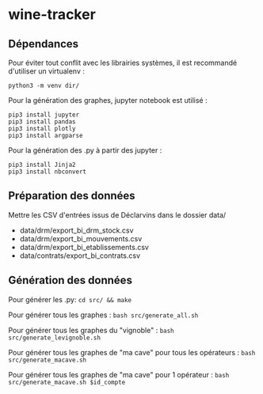 # wine-tracker

## Dépendances

Pour éviter tout conflit avec les librairies systèmes, il est recommandé d'utiliser un virtualenv :

```
python3 -m venv dir/
```

Pour la génération des graphes, jupyter notebook est utilisé :

```
pip3 install jupyter
pip3 install pandas
pip3 install plotly
pip3 install argparse
```

Pour la génération des .py à partir des jupyter :

```
pip3 install Jinja2
pip3 install nbconvert
```

## Préparation des données

Mettre les CSV d'entrées issus de Déclarvins dans le dossier data/
* data/drm/export_bi_drm_stock.csv
* data/drm/export_bi_mouvements.csv
* data/drm/export_bi_etablissements.csv
* data/contrats/export_bi_contrats.csv

## Génération des données

Pour générer les .py: `cd src/ && make`

Pour générer tous les graphes : `bash src/generate_all.sh`

Pour générer tous les graphes du "vignoble" : `bash src/generate_levignoble.sh`

Pour générer tous les graphes de "ma cave" pour tous les opérateurs : `bash src/generate_macave.sh`

Pour générer tous les graphes de "ma cave" pour 1 opérateur : `bash src/generate_macave.sh $id_compte`
